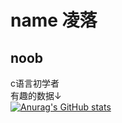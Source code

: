 # name 凌落
## noob
c语言初学者  
有趣的数据↓  
[![Anurag's GitHub stats](https://github-readme-stats.vercel.app/api?username=intling-luo&show_icons=true&theme=radical)](https://github.com/anuraghazra/github-readme-stats)
